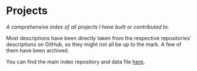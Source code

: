 
# Projects

_A comprehensive index of all projects I have built or contributed to._

Most descriptions have been directly taken from the respective repositories' descriptions on GitHub, so they might not all be up to the mark. A few of them have been archived.

You can find the main index repository and data file [here](https://github.com/plibither8/index).
